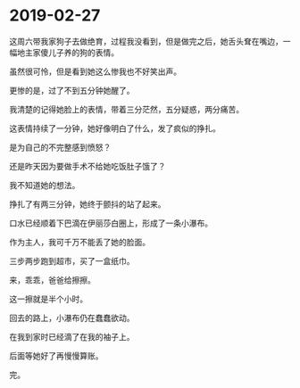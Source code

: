 # 2019-02-27

这周六带我家狗子去做绝育，过程我没看到，但是做完之后，她舌头耷在嘴边，一幅地主家傻儿子养的狗的表情。

虽然很可怜，但是看到她这么惨我也不好笑出声。

更惨的是，过了不到五分钟她醒了。

我清楚的记得她脸上的表情，带着三分茫然，五分疑惑，两分痛苦。

这表情持续了一分钟，她好像明白了什么，发了疯似的挣扎。

是为自己的不完整感到愤怒？

还是昨天因为要做手术不给她吃饭肚子饿了？

我不知道她的想法。

挣扎了有两三分钟，她终于颤抖的站了起来。

口水已经顺着下巴滴在伊丽莎白圈上，形成了一条小瀑布。

作为主人，我可千万不能丢了她的脸面。

三步两步跑到超市，买了一盒纸巾。

来，乖乖，爸爸给擦擦。

这一擦就是半个小时。

回去的路上，小瀑布仍在蠢蠢欲动。

在我到家时已经滴了在我的袖子上。

后面等她好了再慢慢算账。

完。